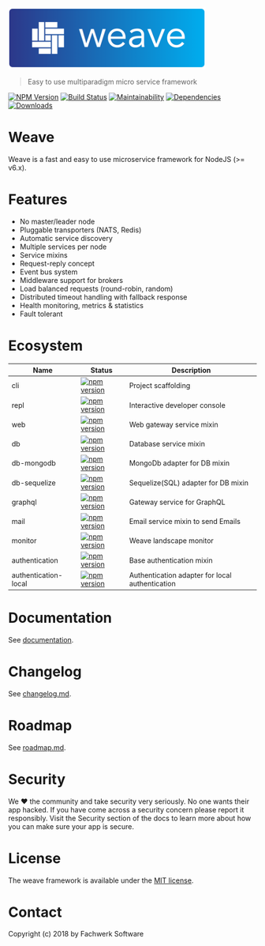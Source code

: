 <img src="https://raw.githubusercontent.com/fachw3rk/weave/HEAD/Logo.png" width="400">

> Easy to use multiparadigm micro service framework


[![NPM Version](https://img.shields.io/npm/v/@weave-js/core.svg)](https://www.npmjs.com/package/@weave-js/core)
[![Build Status](https://travis-ci.com/weave-microservices/weave-db.svg?branch=master)](https://travis-ci.com/weave-microservices/weave-db)
[![Maintainability](https://api.codeclimate.com/v1/badges/cb59174696fd9021813a/maintainability)](https://codeclimate.com/github/fachw3rk/weave/maintainability) [![Dependencies](https://david-dm.org/weave-microservices/weave-db.svg)](https://david-dm.org/weave-microservices/weave-db.svg) [![Downloads](https://img.shields.io/npm/dt/@weave-js/core.svg)](https://www.npmjs.com/package/@weave-js/core)
# Weave

Weave is a fast and easy to use  microservice framework for NodeJS (>= v6.x).


# Features

- No master/leader node
- Pluggable transporters (NATS, Redis)
- Automatic service discovery
- Multiple services per node
- Service mixins
- Request-reply concept
- Event bus system
- Middleware support for brokers
- Load balanced requests (round-robin, random)
- Distributed timeout handling with fallback response
- Health monitoring, metrics & statistics
- Fault tolerant
  

# Ecosystem

| Name | Status | Description |
| ------- | ------- | ------- |
| cli | [![npm version](https://img.shields.io/npm/v/@weave-js/cli.svg)](https://www.npmjs.com/package/@weave-js/cli) | Project scaffolding |
| repl | [![npm version](https://img.shields.io/npm/v/@weave-js/repl.svg)](https://www.npmjs.com/package/@weave-js/repl) | Interactive developer console |
| web | [![npm version](https://img.shields.io/npm/v/@weave-js/web.svg)](https://www.npmjs.com/package/@weave-js/web) | Web gateway service mixin |
| db | [![npm version](https://img.shields.io/npm/v/@weave-js/db.svg)](https://www.npmjs.com/package/@weave-js/db) | Database service mixin |
| db-mongodb | [![npm version](https://img.shields.io/npm/v/@weave-js/db-mongodb.svg)](https://www.npmjs.com/package/@weave-js/db-mongodb) | MongoDb adapter for DB mixin |
| db-sequelize | [![npm version](https://img.shields.io/npm/v/@weave-js/db-sequelize.svg)](https://www.npmjs.com/package/@weave-js/db-sequelize) | Sequelize(SQL) adapter for DB mixin |
| graphql | [![npm version](https://img.shields.io/npm/v/@weave-js/graphql.svg)](https://www.npmjs.com/package/@weave-js/graphql) | Gateway service for GraphQL |
| mail | [![npm version](https://img.shields.io/npm/v/@weave-js/mail.svg)](https://www.npmjs.com/package/@weave-js/mail) | Email service mixin to send Emails |
| monitor | [![npm version](https://img.shields.io/npm/v/@weave-js/monitor.svg)](https://www.npmjs.com/package/@weave-js/monitor) | Weave landscape monitor |
| authentication | [![npm version](https://img.shields.io/npm/v/@weave-js/authentication.svg)](https://www.npmjs.com/package/@weave-js/authentication) | Base authentication mixin |
| authentication-local | [![npm version](https://img.shields.io/npm/v/@weave-js/authentication-local.svg)](https://www.npmjs.com/package/@weave-js/authentication-local) | Authentication adapter for local authentication |


# Documentation
See [documentation](https://weave.fachwerk.io).

# Changelog
See [changelog.md](changelog.md).

# Roadmap
See [roadmap.md](roadmap.md).

# Security
We ❤️ the community and take security very seriously. No one wants their app hacked. If you have come across a security concern please report it responsibly. Visit the Security section of the docs to learn more about how you can make sure your app is secure.

# License
The weave framework is available under the [MIT license](https://tldrlegal.com/license/mit-license).

# Contact
Copyright (c) 2018 by Fachwerk Software

